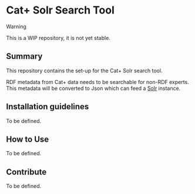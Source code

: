# Cat+ Solr Search Tool

> [!WARNING]
> This is a WIP repository, it is not yet stable.


## Summary

This repository contains the set-up for the Cat+ Solr search tool. 

RDF metadata from Cat+ data needs to be searchable for non-RDF experts. This metadata will be converted to Json which can feed a [Solr](https://solr.apache.org) instance. 

## Installation guidelines

To be defined.

## How to Use

To be defined.

## Contribute

To be defined.

